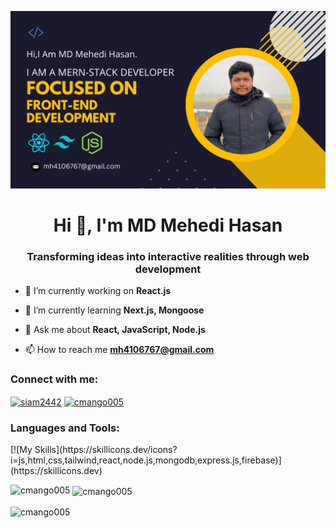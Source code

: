 ![logo](https://github.com/Cmango005/Cmango005/blob/main/Creative.png)
<h1 align="center">Hi 👋, I'm MD Mehedi Hasan</h1>
<h3 align="center">Transforming ideas into interactive realities through web development</h3>

- 🔭 I’m currently working on **React.js**

- 🌱 I’m currently learning **Next.js, Mongoose**

- 💬 Ask me about **React, JavaScript, Node.js**

- 📫 How to reach me **mh4106767@gmail.com**

<h3 align="left">Connect with me:</h3>
<p align="left">
<a href="https://fb.com/Siam2442" target="blank"><img align="center" src="https://raw.githubusercontent.com/rahuldkjain/github-profile-readme-generator/master/src/images/icons/Social/facebook.svg" alt="siam2442" height="30" width="40" /></a>
<a href="https://www.hackerrank.com/cmango005" target="blank"><img align="center" src="https://raw.githubusercontent.com/rahuldkjain/github-profile-readme-generator/master/src/images/icons/Social/hackerrank.svg" alt="cmango005" height="30" width="40" /></a>
</p>

<h3 align="left">Languages and Tools:</h3>
 [![My Skills](https://skillicons.dev/icons?i=js,html,css,tailwind,react,node.js,mongodb,express.js,firebase)](https://skillicons.dev) 

<p><img align="left" src="https://github-readme-stats.vercel.app/api/top-langs?username=cmango005&show_icons=true&locale=en&layout=compact" alt="cmango005" /></p>

<p>&nbsp;<img align="center" src="https://github-readme-stats.vercel.app/api?username=cmango005&show_icons=true&locale=en" alt="cmango005" /></p>

<p><img align="center" src="https://github-readme-streak-stats.herokuapp.com/?user=cmango005&" alt="cmango005" /></p>
